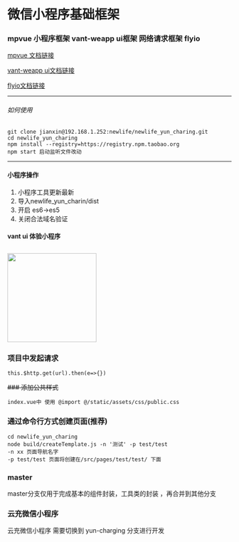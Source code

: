 # 微信小程序基础框架

### mpvue 小程序框架 vant-weapp ui框架 网络请求框架 flyio

 [mpvue 文档链接](http://mpvue.com)
 
 [vant-weapp ui文档链接](https://youzan.github.io/vant-weapp/#/intro)
 
 [flyio文档链接](https://github.com/wendux/fly)

----- 

###### 如何使用
###### 
 


```
git clone jianxin@192.168.1.252:newlife/newlife_yun_charing.git
cd newlife_yun_charing
npm install --registry=https://registry.npm.taobao.org
npm start 启动监听文件改动 

```


-----


#### 小程序操作
1. 小程序工具更新最新 
2. 导入newlife_yun_charin/dist 
3. 开启 es6->es5
4. 关闭合法域名验证

#### vant ui 体验小程序
<img src="https://img.yzcdn.cn/vant-weapp/qrcode-201808101114.jpg" width="200" height="200" style="margin-top: 10px;" >

### 项目中发起请求

```
this.$http.get(url).then(e=>{})
```

~~### 添加公共样式~~
```
index.vue中 使用 @import @/static/assets/css/public.css
```


### 通过命令行方式创建页面(推荐)
```
cd newlife_yun_charing
node build/createTemplate.js -n '测试' -p test/test
-n xx 页面导航名字
-p test/test 页面将创建在/src/pages/test/test/ 下面
```

### master
master分支仅用于完成基本的组件封装，工具类的封装 ，再合并到其他分支 

### 云充微信小程序 
云充微信小程序 需要切换到 yun-charging 分支进行开发 